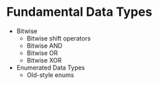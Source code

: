 # Fundamental Data Types

* Bitwise
    * Bitwise shift operators
    * Bitwise AND
    * Bitwise OR
    * Bitwise XOR 
* Enumerated Data Types
    * Old-style enums
